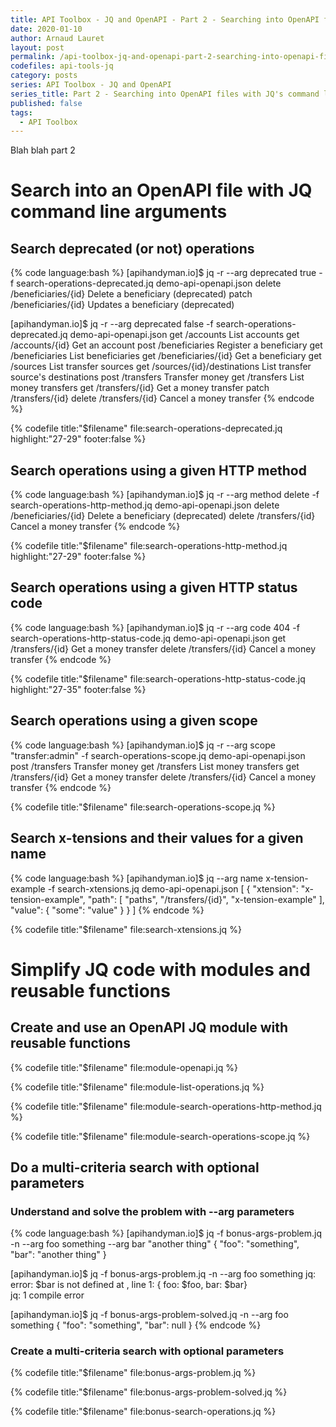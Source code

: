 ```yaml
---
title: API Toolbox - JQ and OpenAPI - Part 2 - Searching into OpenAPI files with JQ's command line arguments, functions and modules
date: 2020-01-10
author: Arnaud Lauret
layout: post
permalink: /api-toolbox-jq-and-openapi-part-2-searching-into-openapi-files/
codefiles: api-tools-jq
category: posts
series: API Toolbox - JQ and OpenAPI
series_title: Part 2 - Searching into OpenAPI files with JQ's command line arguments, functions and modules
published: false
tags:
  - API Toolbox
---
```

Blah blah part 2 <!--more-->

# Search into an OpenAPI file with JQ command line arguments

## Search deprecated (or not) operations

{% code language:bash %}
[apihandyman.io]$ jq -r --arg deprecated true -f search-operations-deprecated.jq demo-api-openapi.json
delete  /beneficiaries/{id}     Delete a beneficiary (deprecated)
patch   /beneficiaries/{id}     Updates a beneficiary (deprecated)

[apihandyman.io]$ jq -r --arg deprecated false -f search-operations-deprecated.jq demo-api-openapi.json
get     /accounts       List accounts
get     /accounts/{id}  Get an account
post    /beneficiaries  Register a beneficiary
get     /beneficiaries  List beneficiaries
get     /beneficiaries/{id}     Get a beneficiary
get     /sources        List transfer sources
get     /sources/{id}/destinations      List transfer source's destinations
post    /transfers      Transfer money
get     /transfers      List money transfers
get     /transfers/{id} Get a money transfer
patch   /transfers/{id}
delete  /transfers/{id} Cancel a money transfer
{% endcode %}

{% codefile title:"$filename" file:search-operations-deprecated.jq highlight:"27-29"  footer:false %}


## Search operations using a given HTTP method

{% code language:bash %}
[apihandyman.io]$ jq -r --arg method delete -f search-operations-http-method.jq demo-api-openapi.json
delete  /beneficiaries/{id}     Delete a beneficiary (deprecated)
delete  /transfers/{id} Cancel a money transfer
{% endcode %}

{% codefile title:"$filename" file:search-operations-http-method.jq highlight:"27-29"  footer:false %}

## Search operations using a given HTTP status code

{% code language:bash %}
[apihandyman.io]$ jq -r --arg code 404 -f search-operations-http-status-code.jq demo-api-openapi.json
get     /transfers/{id} Get a money transfer
delete  /transfers/{id} Cancel a money transfer
{% endcode %}

{% codefile title:"$filename" file:search-operations-http-status-code.jq highlight:"27-35"  footer:false %}

## Search operations using a given scope

{% code language:bash %}
[apihandyman.io]$ jq -r --arg scope "transfer:admin" -f search-operations-scope.jq demo-api-openapi.json
post    /transfers      Transfer money
get     /transfers      List money transfers
get     /transfers/{id} Get a money transfer
delete  /transfers/{id} Cancel a money transfer
{% endcode %}

{% codefile title:"$filename" file:search-operations-scope.jq %}

## Search x-tensions and their values for a given name

{% code language:bash %}
[apihandyman.io]$ jq --arg name x-tension-example -f search-xtensions.jq demo-api-openapi.json 
[
  {
    "xtension": "x-tension-example",
    "path": [
      "paths",
      "/transfers/{id}",
      "x-tension-example"
    ],
    "value": {
      "some": "value"
    }
  }
]
{% endcode %}

{% codefile title:"$filename" file:search-xtensions.jq %}

# Simplify JQ code with modules and reusable functions

## Create and use an OpenAPI JQ module with reusable functions

{% codefile title:"$filename" file:module-openapi.jq %}

{% codefile title:"$filename" file:module-list-operations.jq %}

{% codefile title:"$filename" file:module-search-operations-http-method.jq %}

{% codefile title:"$filename" file:module-search-operations-scope.jq %}

## Do a multi-criteria search with optional parameters

### Understand and solve the problem with --arg parameters

{% code language:bash %}
[apihandyman.io]$ jq -f bonus-args-problem.jq -n --arg foo something --arg bar "another thing"
{
  "foo": "something",
  "bar": "another thing"
}

[apihandyman.io]$ jq -f bonus-args-problem.jq -n --arg foo something
jq: error: $bar is not defined at <top-level>, line 1:
{ foo: $foo, bar: $bar}                  
jq: 1 compile error

[apihandyman.io]$ jq -f bonus-args-problem-solved.jq -n --arg foo something
{
  "foo": "something",
  "bar": null
}
{% endcode %}

### Create a multi-criteria search with optional parameters

{% codefile title:"$filename" file:bonus-args-problem.jq %}

{% codefile title:"$filename" file:bonus-args-problem-solved.jq %}

{% codefile title:"$filename" file:bonus-search-operations.jq %}
